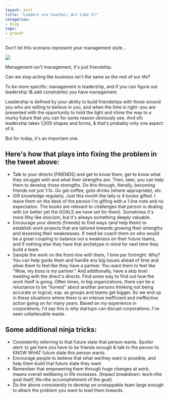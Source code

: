 ```yaml
---
layout: post
title: "Leaders are Coaches; Act Like It"
categories:
- blog
tags:
- growth
---
```


Don't let this scenario represent your management style…

![](https://miro.medium.com/max/2484/1*oorM8VX41V7Zz64jRtNkjg.png)

Management isn't management, it's just friendship.

Can we stop acting like business isn't the same as the rest of our life?

To be more specific: management is leadership, and if you can figure out leadership (& add constraints) you have management.

Leadership is defined by your ability to build friendships with those around you who are willing to believe in you, and when the time is right - you are presented with the opportunity to hold the light and shine the way to a murky future that you can for some reason obviously see. And ofc leadership takes 1,000 shapes and forms, & that's probably only one aspect of it.

But for today, it's an important one.

## Here's how that plays into fixing the problem in the tweet above:

- Talk to your directs [FRIENDS] and get to know them, get to know what they struggle with and what their strengths are. Then, later, you can help them to develop those strengths. Do this through, literally, becoming friends not just 1:1s. Go get coffee, goto drinks (where appropriate), etc.
- Gift knowledge regularly. Just this month the tally is 4 books gifted. I leave them on the desk of the person I'm gifting with a 1 line note and no expectation. The books are relevant to challenges that person is dealing with (or better yet the GOALS we have set for them). Sometimes it's more lifey like stoicism, but it's always something deeply valuable.
- Encourage your directs (friends) to find ways (and help them) to establish work projects that are tailored towards growing their strengths and lessening their weaknesses. If need be coach them on who would be a great coupling to balance out a weakness on their future teams, and if nothing else they have that archetype in mind for next time they build a team.
- Sample the work on the front-line with them, 1 time per fortnight. Why? You can help guide them and handle any big issues ahead of time and allow them to feel like they have a partner. You want them to feel like "Wow, my boss is my partner." And additionally, have a skip level meeting with the direct's directs. Find some way to find out how the work itself is going. Often times, in big organizations, there can be a reluctance to be "honest" about another persons thinking not being accurate or logical, esp. as groups and teams get bigger. So we end up in these situations where there is an intense inefficient and ineffective action going on for many years. Based on my experience in corporations, I'd say this is why startups can disrupt corporations. I've seen unbelievable waste.


## Some additional ninja tricks:

- Consistently referring to that future state that person wants. Spoiler alert: to get here you have to be friends enough & talk to the person to KNOW WHAT future state this person wants.
- Encourage people to believe that what we/they want is possible, and help them build that future state they want.
- Remember that empowering them through huge changes at work, means overall wellbeing in life increases. (Impact breakdown: work=the goal itself, life=the accomplishment of the goal)
- Do the above consistently to develop an unstoppable team large enough to attack the problem you want to lead them towards.